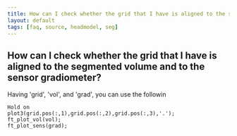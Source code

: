 ```yaml
---
title: How can I check whether the grid that I have is aligned to the segmented volume and to the sensor gradiometer?
layout: default
tags: [faq, source, headmodel, seg]
---
```


## How can I check whether the grid that I have is aligned to the segmented volume and to the sensor gradiometer?

Having 'grid', 'vol', and 'grad', you can use the followin

    Hold on
    plot3(grid.pos(:,1),grid.pos(:,2),grid.pos(:,3),'.');
    ft_plot_vol(vol);
    ft_plot_sens(grad);
